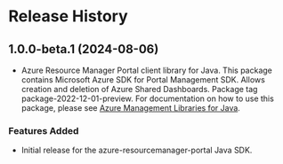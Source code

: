 # Release History

## 1.0.0-beta.1 (2024-08-06)

- Azure Resource Manager Portal client library for Java. This package contains Microsoft Azure SDK for Portal Management SDK. Allows creation and deletion of Azure Shared Dashboards. Package tag package-2022-12-01-preview. For documentation on how to use this package, please see [Azure Management Libraries for Java](https://aka.ms/azsdk/java/mgmt).
### Features Added

- Initial release for the azure-resourcemanager-portal Java SDK.
